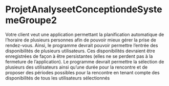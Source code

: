 # ProjetAnalyseetConceptiondeSystemeGroupe2
Votre client veut une application permettant la planification automatique de l’horaire de plusieurs personnes 
afin de pouvoir mieux gérer la prise de rendez-vous. Ainsi, le programme devrait pouvoir permettre l’entrée 
des disponibilités de plusieurs utilisateurs. Ces disponibilités devraient être enregistrées de façon à être persistantes
(elles ne se perdent pas à la fermeture de l’application). 
Le programme devrait permettre la sélection de plusieurs des utilisateurs ainsi qu’une durée pour la rencontre
et de proposer des périodes possibles pour la rencontre en tenant compte des disponibilités de tous les utilisateurs sélectionnés

